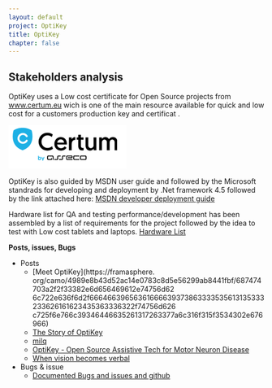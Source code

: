 ```yaml
---
layout: default
project: OptiKey
title: OptiKey
chapter: false
---
```

## Stakeholders analysis
OptiKey uses a Low cost certificate for Open Source projects from www.certum.eu wich is one of the main resource available for quick and low cost for a customers production key and certificat . 



![certum Logo](images/cer.PNG)
<!-- -->

OptiKey is also guided by MSDN user guide and followed by the Microsoft standrads for developing and deployment by .Net framework 4.5 followed by the link attached here:
[MSDN developer deployment guide](http://msdn.microsoft.com/en-us/library/ee942965%28v=vs.110%29.aspx)

Hardware list for QA and testing performance/development has been assembled by a list of requirements for the project followed by the idea to test with Low cost tablets and laptops.
[Hardware List](https://github.com/OptiKey/OptiKey/blob/master/docs/Low%20cost%20tablets%20and%20laptops.txt)

**Posts, issues, Bugs**

* Posts
  * [Meet OptiKey](https://framasphere.
org/camo/4989e8b43d52ac14e0783c8d5e56299ab8441fbf/687474703a2f2f33382e6d656469612e74756d62
6c722e636f6d2f66646639656361666639373863333535613135333233626161623435363336322f74756d626
c725f6e766c39346446635261317263377a6c316f315f3534302e676966)
  * [The Story of OptiKey](https://www.patreon.com/OptiKey?ty=h)
  * [milq](https://milq.com/tag/Optikey)
  * [OptiKey - Open Source Assistive Tech for Motor Neuron Disease](http://hanselminutes.com/502/optikey-open-source-assistive-tech-for-motor-neuron-disease)
  * [When vision becomes verbal](http://www.lawtechnologytoday.org/2015/10/vision-optikey)
* Bugs & issue
  * [Documented Bugs and issues and github](https://github.com/OptiKey/OptiKey/issues)
